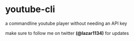 # youtube-cli
a commandline youtube player without needing an API key

make sure to follow me on twitter **(@lazar1134)** for updates
